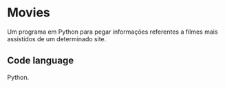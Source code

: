 # Movies
Um programa em Python para pegar informações referentes a filmes mais assistidos de um determinado site.

## Code language
Python.


